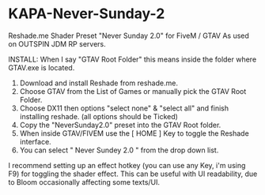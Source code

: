 # KAPA-Never-Sunday-2
Reshade.me Shader Preset "Never Sunday 2.0" for FiveM / GTAV
As used on OUTSPIN JDM RP servers.

INSTALL:
When I say "GTAV Root Folder" this means inside the folder where GTAV.exe is located.

1. Download and install Reshade from reshade.me.
2. Choose GTAV from the List of Games or manually pick the GTAV Root Folder. 
3. Choose DX11 then options "select none" & "select all" and finish installing reshade.
(all options should be Ticked)
4. Copy the "NeverSunday2.0" preset into the GTAV Root folder.
5. When inside GTAV/FIVEM use the [ HOME ] Key to toggle the Reshade interface.
6. You can select " Never Sundey 2.0 " from the drop down list.


I recommend setting up an effect hotkey (you can use any Key, i'm using F9) for toggling the shader effect.
This can be useful with UI readability, due to Bloom occasionally affecting some texts/UI.
